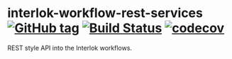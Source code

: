 # interlok-workflow-rest-services [![GitHub tag](https://img.shields.io/github/tag/adaptris/interlok-workflow-rest-services.svg)](https://github.com/adaptris/interlok-workflow-rest-services/tags) [![Build Status](https://travis-ci.org/adaptris/interlok-workflow-rest-services.svg?branch=develop)](https://travis-ci.org/adaptris/interlok-workflow-rest-services)  [![codecov](https://codecov.io/gh/adaptris/interlok-workflow-rest-services/branch/develop/graph/badge.svg)](https://codecov.io/gh/adaptris/interlok-workflow-rest-services)

REST style API into the Interlok workflows.

